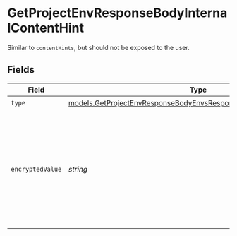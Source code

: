 # GetProjectEnvResponseBodyInternalContentHint

Similar to `contentHints`, but should not be exposed to the user.


## Fields

| Field                                                                                                                                          | Type                                                                                                                                           | Required                                                                                                                                       | Description                                                                                                                                    |
| ---------------------------------------------------------------------------------------------------------------------------------------------- | ---------------------------------------------------------------------------------------------------------------------------------------------- | ---------------------------------------------------------------------------------------------------------------------------------------------- | ---------------------------------------------------------------------------------------------------------------------------------------------- |
| `type`                                                                                                                                         | [models.GetProjectEnvResponseBodyEnvsResponse200ApplicationJSONType](../models/getprojectenvresponsebodyenvsresponse200applicationjsontype.md) | :heavy_check_mark:                                                                                                                             | N/A                                                                                                                                            |
| `encryptedValue`                                                                                                                               | *string*                                                                                                                                       | :heavy_check_mark:                                                                                                                             | Contains the `value` of the env variable, encrypted with a special key to make decryption possible in the subscriber Lambda.                   |